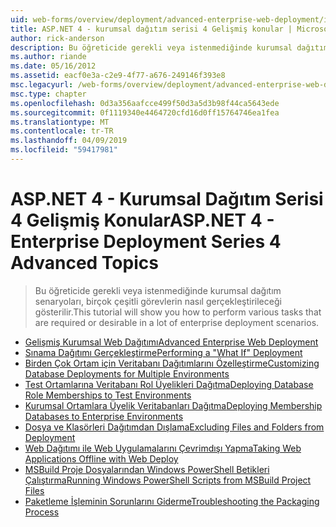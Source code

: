 ```yaml
---
uid: web-forms/overview/deployment/advanced-enterprise-web-deployment/index
title: ASP.NET 4 - kurumsal dağıtım serisi 4 Gelişmiş konular | Microsoft Docs
author: rick-anderson
description: Bu öğreticide gerekli veya istenmediğinde kurumsal dağıtım senaryoları, birçok çeşitli görevlerin nasıl gerçekleştirileceği gösterilir.
ms.author: riande
ms.date: 05/16/2012
ms.assetid: eacf0e3a-c2e9-4f77-a676-249146f393e8
msc.legacyurl: /web-forms/overview/deployment/advanced-enterprise-web-deployment
msc.type: chapter
ms.openlocfilehash: 0d3a356aafcce499f50d3a5d3b98f44ca5643ede
ms.sourcegitcommit: 0f1119340e4464720cfd16d0ff15764746ea1fea
ms.translationtype: MT
ms.contentlocale: tr-TR
ms.lasthandoff: 04/09/2019
ms.locfileid: "59417981"
---
```

# <a name="aspnet-4---enterprise-deployment-series-4-advanced-topics"></a><span data-ttu-id="8194c-103">ASP.NET 4 - Kurumsal Dağıtım Serisi 4 Gelişmiş Konular</span><span class="sxs-lookup"><span data-stu-id="8194c-103">ASP.NET 4 - Enterprise Deployment Series 4 Advanced Topics</span></span>

> <span data-ttu-id="8194c-104">Bu öğreticide gerekli veya istenmediğinde kurumsal dağıtım senaryoları, birçok çeşitli görevlerin nasıl gerçekleştirileceği gösterilir.</span><span class="sxs-lookup"><span data-stu-id="8194c-104">This tutorial will show you how to perform various tasks that are required or desirable in a lot of enterprise deployment scenarios.</span></span>


- [<span data-ttu-id="8194c-105">Gelişmiş Kurumsal Web Dağıtımı</span><span class="sxs-lookup"><span data-stu-id="8194c-105">Advanced Enterprise Web Deployment</span></span>](advanced-enterprise-web-deployment.md)
- [<span data-ttu-id="8194c-106">Sınama Dağıtımı Gerçekleştirme</span><span class="sxs-lookup"><span data-stu-id="8194c-106">Performing a "What If" Deployment</span></span>](performing-a-what-if-deployment.md)
- [<span data-ttu-id="8194c-107">Birden Çok Ortam için Veritabanı Dağıtımlarını Özelleştirme</span><span class="sxs-lookup"><span data-stu-id="8194c-107">Customizing Database Deployments for Multiple Environments</span></span>](customizing-database-deployments-for-multiple-environments.md)
- [<span data-ttu-id="8194c-108">Test Ortamlarına Veritabanı Rol Üyelikleri Dağıtma</span><span class="sxs-lookup"><span data-stu-id="8194c-108">Deploying Database Role Memberships to Test Environments</span></span>](deploying-database-role-memberships-to-test-environments.md)
- [<span data-ttu-id="8194c-109">Kurumsal Ortamlara Üyelik Veritabanları Dağıtma</span><span class="sxs-lookup"><span data-stu-id="8194c-109">Deploying Membership Databases to Enterprise Environments</span></span>](deploying-membership-databases-to-enterprise-environments.md)
- [<span data-ttu-id="8194c-110">Dosya ve Klasörleri Dağıtımdan Dışlama</span><span class="sxs-lookup"><span data-stu-id="8194c-110">Excluding Files and Folders from Deployment</span></span>](excluding-files-and-folders-from-deployment.md)
- [<span data-ttu-id="8194c-111">Web Dağıtımı ile Web Uygulamalarını Çevrimdışı Yapma</span><span class="sxs-lookup"><span data-stu-id="8194c-111">Taking Web Applications Offline with Web Deploy</span></span>](taking-web-applications-offline-with-web-deploy.md)
- [<span data-ttu-id="8194c-112">MSBuild Proje Dosyalarından Windows PowerShell Betikleri Çalıştırma</span><span class="sxs-lookup"><span data-stu-id="8194c-112">Running Windows PowerShell Scripts from MSBuild Project Files</span></span>](running-windows-powershell-scripts-from-msbuild-project-files.md)
- [<span data-ttu-id="8194c-113">Paketleme İşleminin Sorunlarını Giderme</span><span class="sxs-lookup"><span data-stu-id="8194c-113">Troubleshooting the Packaging Process</span></span>](troubleshooting-the-packaging-process.md)
